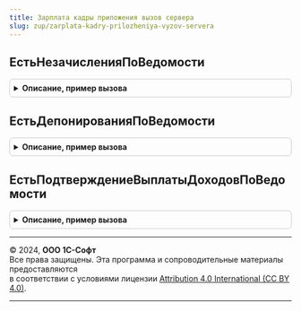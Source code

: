```yaml
---
title: Зарплата кадры приложения вызов сервера
slug: zup/zarplata-kadry-prilozheniya-vyzov-servera
---
```



## ЕстьНезачисленияПоВедомости
<details style="margin: 1em 0; padding: 0.5em; border: 1px solid #ccc; border-radius: 6px;">

<summary style="font-weight: bold; cursor: pointer;">Описание, пример вызова</summary>

```bsl

Функция ЕстьНезачисленияПоВедомости(Ведомость, Проведен = Неопределено) Экспорт
```

Пример вызова
```bsl
Результат = ЗарплатаКадрыПриложенияВызовСервера.ЕстьНезачисленияПоВедомости(Ведомость, Проведен);
```
</details>

## ЕстьДепонированияПоВедомости
<details style="margin: 1em 0; padding: 0.5em; border: 1px solid #ccc; border-radius: 6px;">

<summary style="font-weight: bold; cursor: pointer;">Описание, пример вызова</summary>

```bsl

Функция ЕстьДепонированияПоВедомости(Ведомость, Проведен = Неопределено) Экспорт
```

Пример вызова
```bsl
Результат = ЗарплатаКадрыПриложенияВызовСервера.ЕстьДепонированияПоВедомости(Ведомость, Проведен);
```
</details>

## ЕстьПодтверждениеВыплатыДоходовПоВедомости
<details style="margin: 1em 0; padding: 0.5em; border: 1px solid #ccc; border-radius: 6px;">

<summary style="font-weight: bold; cursor: pointer;">Описание, пример вызова</summary>

```bsl

Функция ЕстьПодтверждениеВыплатыДоходовПоВедомости(Ведомость) Экспорт
```

Пример вызова
```bsl
Результат = ЗарплатаКадрыПриложенияВызовСервера.ЕстьПодтверждениеВыплатыДоходовПоВедомости(Ведомость) 
```
</details>

---

© 2024, **ООО 1С-Софт**  
Все права защищены. Эта программа и сопроводительные материалы предоставляются  
в соответствии с условиями лицензии [Attribution 4.0 International (CC BY 4.0)](https://creativecommons.org/licenses/by/4.0/legalcode).

---
